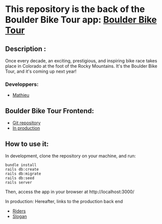 # This repository is the back of the Boulder Bike Tour app: [Boulder Bike Tour](https://co-boulder-bike-tour.herokuapp.com/)

## Description :
Once every decade, an exciting, prestigious, and inspiring bike race takes place in Colorado at the foot of the Rocky Mountains. It's the Boulder Bike Tour, and it's coming up next year!


### Developpers:
- [Mathieu](https://github.com/MathieuParadis)


## Boulder Bike Tour Frontend:
* [Git repository](https://github.com/MathieuParadis/boulder-bike-tour)
* [In production](https://co-boulder-bike-tour.herokuapp.com/)


## How to use it:
In development, clone the repository on your machine, and run:
```
bundle install
rails db:create
rails db:migrate
rails db:seed
rails server
```
Then, access the app in your browser at http://localhost:3000/




In production:
Hereafter, links to the production back end
* [Riders](https://boulder-bike-tour-backend.herokuapp.com/riders)
* [Slogan](https://boulder-bike-tour-backend.herokuapp.com/slogan_contests)
